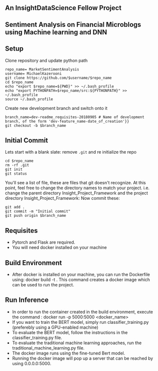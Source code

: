 ## An InsightDataScience Fellow Project

## Sentiment Analysis on Financial Microblogs using Machine learning and DNN

## Setup
Clone repository and update python path
```
repo_name= MarketSentimentAnalysis 
username= MichaelKazerooni
git clone https://github.com/$username/$repo_name
cd $repo_name
echo "export $repo_name=${PWD}" >> ~/.bash_profile
echo "export PYTHONPATH=$repo_name/src:${PYTHONPATH}" >> ~/.bash_profile
source ~/.bash_profile
```
Create new development branch and switch onto it
```
branch_name=dev-readme_requisites-20180905 # Name of development branch, of the form 'dev-feature_name-date_of_creation'}}
git checkout -b $branch_name
```

## Initial Commit
Lets start with a blank slate: remove `.git` and re initialize the repo
```
cd $repo_name
rm -rf .git   
git init   
git status
```  
You'll see a list of file, these are files that git doesn't recognize. At this point, feel free to change the directory names to match your project. i.e. change the parent directory Insight_Project_Framework and the project directory Insight_Project_Framework:
Now commit these:
```
git add .
git commit -m "Initial commit"
git push origin $branch_name
```

## Requisites

- Pytorch and Flask are required.
- You will need docker installed on your machine


## Build Environment
- After docker is installed on your machine, you can run the Dockerfile using:
  docker build -t <name>.
  This command creates a docker image which can be used to run the project.

  
  
## Run Inference
- In order to run the container created in the build environment, execute the command : docker run -p 5000:5000 <docker_name>
- If you want to train the BERT model, simply run classifier_training.py (preferebly using a GPU-enabled machine)
- To evaluate the BERT model, follow the instructions in the classifier_training.py file.
- To evaluate the traditional machine learning approaches, run the traditional_machine_learning.py file.
- The docker image runs using the fine-tuned Bert model.
- Running the docker image will pop up a server that can be reached by using 0.0.0.0:5000.



